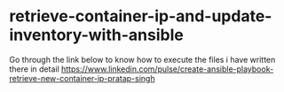 # retrieve-container-ip-and-update-inventory-with-ansible

Go through the link below to know how to execute the files i have written there in detail 
https://www.linkedin.com/pulse/create-ansible-playbook-retrieve-new-container-ip-pratap-singh
